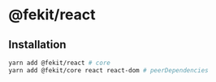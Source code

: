 # @fekit/react

## Installation

```bash
yarn add @fekit/react # core
yarn add @fekit/core react react-dom # peerDependencies
```

